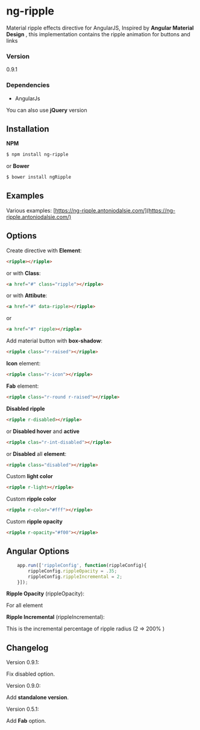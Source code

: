 # ng-ripple

Material ripple effects directive for AngularJS,
Inspired by **Angular Material Design** , 
this implementation contains the ripple animation for buttons and links
### Version
0.9.1

### Dependencies
 - AngularJs

You can also use **jQuery** version

## Installation
**NPM**
```sh
$ npm install ng-ripple
```
or **Bower**
```sh
$ bower install ngRipple
```

## Examples
Various examples: [https://ng-ripple.antoniodalsie.com/](https://ng-ripple.antoniodalsie.com/)

## Options
Create directive with **Element**:

``` html
<ripple></ripple>
```

or with **Class**:


``` html
<a href="#" class="ripple"></ripple>
```

or with **Attibute**:


``` html
<a href="#" data-ripple></ripple>
```
or

``` html
<a href="#" ripple></ripple>
```

Add material button with **box-shadow**:
``` html
<ripple class="r-raised"></ripple>
```
**Icon** element:
``` html
<ripple class="r-icon"></ripple>
```
**Fab** element:
``` html
<ripple class="r-round r-raised"></ripple>
```
**Disabled ripple**
``` html
<ripple r-disabled></ripple>
```

or **Disabled hover** and **active**
``` html
<ripple clas="r-int-disabled"></ripple>
```
or **Disabled** all **element**:
``` html
<ripple class="disabled"></ripple>
```
Custom **light color**
``` html
<ripple r-light></ripple>
```

Custom **ripple color**
``` html
<ripple r-color="#fff"></ripple>
```
Custom **ripple opacity**
``` html
<ripple r-opacity="#f00"></ripple>
```

## Angular Options
``` js
    app.run(['rippleConfig', function(rippleConfig){
		rippleConfig.rippleOpacity = .35;
		rippleConfig.rippleIncremental = 2;
	}]);
```

**Ripple Opacity** (rippleOpacity):

For all element

**Ripple Incremental** (rippleIncremental):

This is the incremental percentage of ripple radius (2 => 200% )

## Changelog
Version 0.9.1:

Fix disabled option.

Version 0.9.0:

Add **standalone version**.

Version 0.5.1:

Add **Fab** option.
